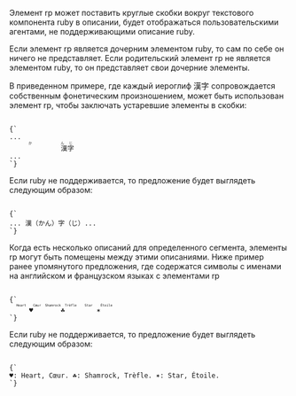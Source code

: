 <p>
	Элемент <LE>rp</LE> может поставить  круглые скобки вокруг текстового компонента <LE>ruby</LE> в описании, будет отображаться пользовательскими агентами, не поддерживающими описание <LE>ruby</LE>.
</p>

<p>
	Если элемент <LE>rp</LE> является дочерним элементом <LE>ruby</LE>, то сам по себе он ничего не представляет. Если родительский элемент <LE>rp</LE> не является элементом <LE>ruby</LE>, то он представляет свои дочерние элементы.
</p>

<ExampleBox>

В приведенном примере, где каждый иероглиф 漢字 сопровождается собственным фонетическим произношением, может быть использован элемент <LE>rp</LE>, чтобы заключать устаревшие элементы в скобки:

<Code>
{`
...
	<ruby>
		漢<rp>（</rp><rt>かん</rt><rp>）</rp>字<rp>（</rp><rt>じ</rt><rp>）</rp>
	</ruby>
...
`}
</Code>

Если <LE>ruby</LE> не поддерживается, то предложение будет выглядеть следующим образом:

<Code>
{`
... 漢（かん）字（じ）...
`}
</Code>

</ExampleBox>

<ExampleBox>

Когда есть несколько описаний для определенного сегмента, элементы <LE>rp</LE> могут быть помещены между этими описаниями. Ниже пример ранее упомянутого предложения, где содержатся символы с именами на английском и французском языках с элементами <LE>rp</LE>

<Code>
{`
<ruby>
	♥<rp>: </rp><rt>Heart</rt><rp>, </rp><rt lang=fr>Cœur</rt><rp>.</rp>
	☘<rp>: </rp><rt>Shamrock</rt><rp>, </rp><rt lang=fr>Trèfle</rt><rp>.</rp>
	✶<rp>: </rp><rt>Star</rt><rp>, </rp><rt lang=fr>Étoile</rt><rp>.</rp>
</ruby>
`}
</Code>

Если <LE>ruby</LE> не поддерживается, то предложение будет выглядеть следующим образом:

<Code>
{`
♥: Heart, Cœur. ☘: Shamrock, Trèfle. ✶: Star, Étoile.
`}
</Code>

</ExampleBox>
